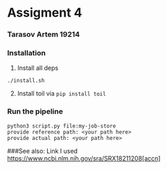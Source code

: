 # Assigment 4
### Tarasov Artem 19214

### Installation
1. Install all deps
```
./install.sh
```
2. Install toil via `pip install toil`

### Run the pipeline
```shell
python3 script.py file:my-job-store
provide reference path: <your path here>
provide actual path: <your path here> 
```

###See also:
Link I used https://www.ncbi.nlm.nih.gov/sra/SRX18211208[accn]
